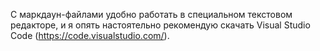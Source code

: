 С маркдаун-файлами удобно работать в специальном текстовом редакторе, и я опять настоятельно рекомендую скачать Visual Studio Code (https://code.visualstudio.com/).

